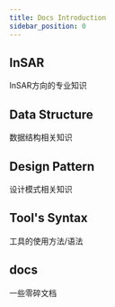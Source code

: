 ```yaml
---
title: Docs Introduction
sidebar_position: 0
---
```


## InSAR

InSAR方向的专业知识

## Data Structure

数据结构相关知识

## Design Pattern

设计模式相关知识

## Tool's Syntax

工具的使用方法/语法

## docs

一些零碎文档
